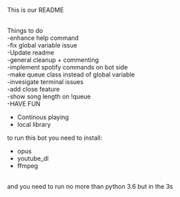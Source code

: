 This is our README <br><br>

Things to do <br>
-enhance help command <br>
-fix global variable issue<br>
-Update readme<br>
-general cleanup + commenting<br>
-implement spotify commands on bot side<br>
-make queue class instead of global variable<br>
-invesigate terminal issues<br>
-add close feature<br>
-show song length on !queue <br>
-HAVE FUN<br>
- Continous playing<br>
- local library <br>

to run this bot you need to install: <br>
  - opus <br>
  - youtube_dl <br>
  - ffmpeg <br>
  <br>
 and you need to run no more than python 3.6 but in the 3s <br>
